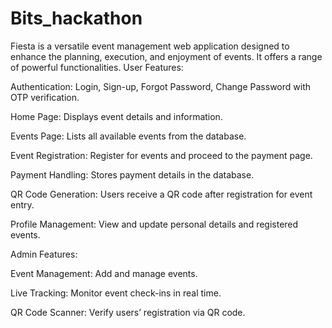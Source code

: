 # Bits_hackathon
Fiesta is a versatile event management web application designed to enhance the planning, execution, and enjoyment of events. It offers a range of powerful functionalities.
User Features:

Authentication: Login, Sign-up, Forgot Password, Change Password with OTP verification.

Home Page: Displays event details and information.

Events Page: Lists all available events from the database.

Event Registration: Register for events and proceed to the payment page.

Payment Handling: Stores payment details in the database.

QR Code Generation: Users receive a QR code after registration for event entry.

Profile Management: View and update personal details and registered events.

Admin Features:

Event Management: Add and manage events.

Live Tracking: Monitor event check-ins in real time.

QR Code Scanner: Verify users’ registration via QR code.
